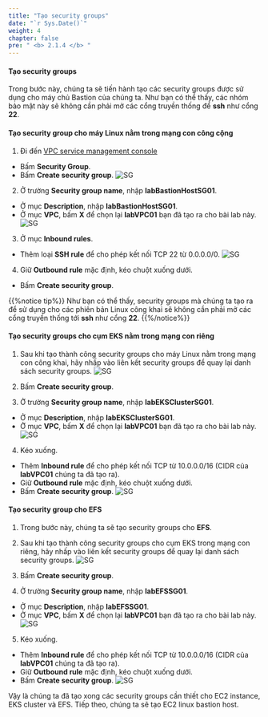 ```yaml
---
title: "Tạo security groups"
date: "`r Sys.Date()`"
weight: 4
chapter: false
pre: " <b> 2.1.4 </b> "
---
```


#### Tạo security groups

Trong bước này, chúng ta sẽ tiến hành tạo các security groups được sử dụng cho máy chủ Bastion của chúng ta. Như bạn có thể thấy, các nhóm bảo mật này sẽ không cần phải mở các cổng truyền thống để **ssh** như cổng **22**.

#### Tạo security group cho máy Linux nằm trong mạng con công cộng

1. Đi đến [VPC service management console](https://console.aws.amazon.com/vpc)

- Bấm **Security Group**.
- Bấm **Create security group**.
  ![SG](/workshop.chaunguyen.site/images//2.prerequisite/ws01-createsg01.png)

2. Ở trường **Security group name**, nhập **labBastionHostSG01**.

- Ở mục **Description**, nhập **labBastionHostSG01**.
- Ở mục **VPC**, bấm **X** để chọn lại **labVPC01** bạn đã tạo ra cho bài lab này.
  ![SG](/workshop.chaunguyen.site/images//2.prerequisite/ws01-createsg02.png)

3. Ở mục **Inbound rules**.

- Thêm loại **SSH rule** để cho phép kết nối TCP 22 từ 0.0.0.0/0.
  ![SG](/workshop.chaunguyen.site/images//2.prerequisite/ws01-createsg03.png)

4. Giữ **Outbound rule** mặc định, kéo chuột xuống dưới.

- Bấm **Create security group**.

{{%notice tip%}}
Như bạn có thể thấy, security groups mà chúng ta tạo ra để sử dụng cho các phiên bản Linux công khai sẽ không cần phải mở các cổng truyền thống tới **ssh** như cổng **22**.
{{%/notice%}}

#### Tạo security groups cho cụm EKS nằm trong mạng con riêng

1. Sau khi tạo thành công security groups cho máy Linux nằm trong mạng con công khai, hãy nhấp vào liên kết security groups để quay lại danh sách security groups.
   ![SG](/workshop.chaunguyen.site/images//2.prerequisite/ws01-createsg04.png)

2. Bấm **Create security group**.

3. Ở trường **Security group name**, nhập **labEKSClusterSG01**.

- Ở mục **Description**, nhập **labEKSClusterSG01**.
- Ở mục **VPC**, bấm **X** để chọn lại **labVPC01** bạn đã tạo ra cho bài lab này.
  ![SG](/workshop.chaunguyen.site/images//2.prerequisite/ws01-createsg05.png)

4. Kéo xuống.

- Thêm **Inbound rule** để cho phép kết nối TCP từ 10.0.0.0/16 (CIDR của **labVPC01** chúng ta đã tạo ra).
- Giữ **Outbound rule** mặc định, kéo chuột xuống dưới.
- Bấm **Create security group**.
  ![SG](/workshop.chaunguyen.site/images//2.prerequisite/ws01-createsg06.png)

#### Tạo security group cho EFS

1. Trong bước này, chúng ta sẽ tạo security groups cho **EFS**.

2. Sau khi tạo thành công security groups cho cụm EKS trong mạng con riêng, hãy nhấp vào liên kết security groups để quay lại danh sách security groups.
   ![SG](/workshop.chaunguyen.site/images//2.prerequisite/ws01-createsg07.png)

3. Bấm **Create security group**.

4. Ở trường **Security group name**, nhập **labEFSSG01**.

- Ở mục **Description**, nhập **labEFSSG01**.
- Ở mục **VPC**, bấm **X** để chọn lại **labVPC01** bạn đã tạo ra cho bài lab này.
  ![SG](/workshop.chaunguyen.site/images//2.prerequisite/ws01-createsg08.png)

5. Kéo xuống.

- Thêm **Inbound rule** để cho phép kết nối TCP từ 10.0.0.0/16 (CIDR của **labVPC01** chúng ta đã tạo ra).
- Giữ **Outbound rule** mặc định, kéo chuột xuống dưới.
- Bấm **Create security group**.
  ![SG](/workshop.chaunguyen.site/images//2.prerequisite/ws01-createsg09.png)

Vậy là chúng ta đã tạo xong các security groups cần thiết cho EC2 instance, EKS cluster và EFS. Tiếp theo, chúng ta sẽ tạo EC2 linux bastion host.

